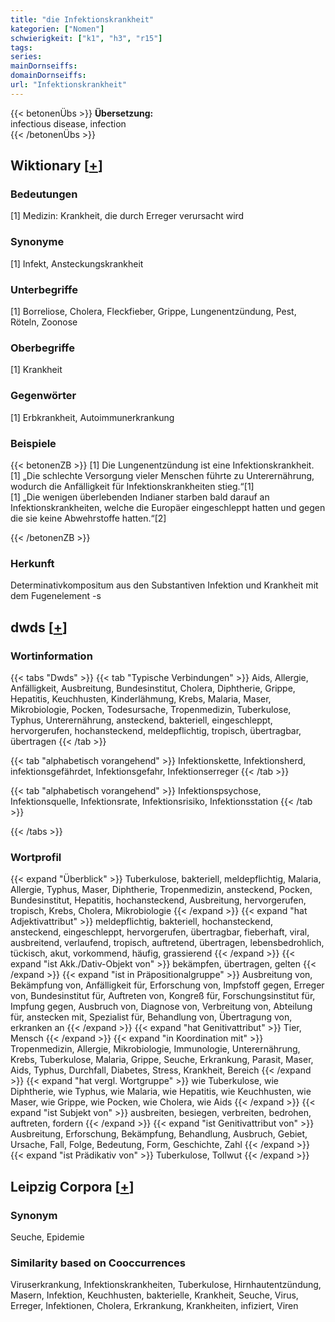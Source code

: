 ```yaml
---
title: "die Infektionskrankheit"
kategorien: ["Nomen"]
schwierigkeit: ["k1", "h3", "r15"]
tags:
series:
mainDornseiffs:
domainDornseiffs:
url: "Infektionskrankheit"
---
```


{{< betonenÜbs >}}
**Übersetzung:**  
infectious disease, infection  
{{< /betonenÜbs >}}

## Wiktionary [[+](https://de.wiktionary.org/wiki/Infektionskrankheit)]

### Bedeutungen
[1] Medizin: Krankheit, die durch Erreger verursacht wird  

### Synonyme
[1] Infekt, Ansteckungskrankheit  

### Unterbegriffe
[1] Borreliose, Cholera, Fleckfieber, Grippe, Lungenentzündung, Pest, Röteln, Zoonose  

### Oberbegriffe
[1] Krankheit  

### Gegenwörter
[1] Erbkrankheit, Autoimmunerkrankung  

### Beispiele
{{< betonenZB >}}
[1] Die Lungenentzündung ist eine Infektionskrankheit.  
[1] „Die schlechte Versorgung vieler Menschen führte zu Unterernährung, wodurch die Anfälligkeit für Infektionskrankheiten stieg.“[1]  
[1] „Die wenigen überlebenden Indianer starben bald darauf an Infektionskrankheiten, welche die Europäer eingeschleppt hatten und gegen die sie keine Abwehrstoffe hatten.“[2]  

{{< /betonenZB >}}
### Herkunft
Determinativkompositum aus den Substantiven Infektion und Krankheit mit dem Fugenelement -s  



## dwds [[+](https://www.dwds.de/wb/Infektionskrankheit)]

### Wortinformation
{{< tabs "Dwds" >}}
{{< tab "Typische Verbindungen" >}}
Aids, Allergie, Anfälligkeit, Ausbreitung, Bundesinstitut, Cholera, Diphtherie, Grippe, Hepatitis, Keuchhusten, Kinderlähmung, Krebs, Malaria, Maser, Mikrobiologie, Pocken, Todesursache, Tropenmedizin, Tuberkulose, Typhus, Unterernährung, ansteckend, bakteriell, eingeschleppt, hervorgerufen, hochansteckend, meldepflichtig, tropisch, übertragbar, übertragen
{{< /tab >}}

{{< tab "alphabetisch vorangehend" >}}
Infektionskette, Infektionsherd, infektionsgefährdet, Infektionsgefahr, Infektionserreger
{{< /tab >}}

{{< tab "alphabetisch vorangehend" >}}
Infektionspsychose, Infektionsquelle, Infektionsrate, Infektionsrisiko, Infektionsstation
{{< /tab >}}

{{< /tabs >}}

### Wortprofil
{{< expand "Überblick" >}} Tuberkulose, bakteriell, meldepflichtig, Malaria, Allergie, Typhus, Maser, Diphtherie, Tropenmedizin, ansteckend, Pocken, Bundesinstitut, Hepatitis, hochansteckend, Ausbreitung, hervorgerufen, tropisch, Krebs, Cholera, Mikrobiologie {{< /expand >}}
{{< expand "hat Adjektivattribut" >}} meldepflichtig, bakteriell, hochansteckend, ansteckend, eingeschleppt, hervorgerufen, übertragbar, fieberhaft, viral, ausbreitend, verlaufend, tropisch, auftretend, übertragen, lebensbedrohlich, tückisch, akut, vorkommend, häufig, grassierend {{< /expand >}}
{{< expand "ist Akk./Dativ-Objekt von" >}} bekämpfen, übertragen, gelten {{< /expand >}}
{{< expand "ist in Präpositionalgruppe" >}} Ausbreitung von, Bekämpfung von, Anfälligkeit für, Erforschung von, Impfstoff gegen, Erreger von, Bundesinstitut für, Auftreten von, Kongreß für, Forschungsinstitut für, Impfung gegen, Ausbruch von, Diagnose von, Verbreitung von, Abteilung für, anstecken mit, Spezialist für, Behandlung von, Übertragung von, erkranken an {{< /expand >}}
{{< expand "hat Genitivattribut" >}} Tier, Mensch {{< /expand >}}
{{< expand "in Koordination mit" >}} Tropenmedizin, Allergie, Mikrobiologie, Immunologie, Unterernährung, Krebs, Tuberkulose, Malaria, Grippe, Seuche, Erkrankung, Parasit, Maser, Aids, Typhus, Durchfall, Diabetes, Stress, Krankheit, Bereich {{< /expand >}}
{{< expand "hat vergl. Wortgruppe" >}} wie Tuberkulose, wie Diphtherie, wie Typhus, wie Malaria, wie Hepatitis, wie Keuchhusten, wie Maser, wie Grippe, wie Pocken, wie Cholera, wie Aids {{< /expand >}}
{{< expand "ist Subjekt von" >}} ausbreiten, besiegen, verbreiten, bedrohen, auftreten, fordern {{< /expand >}}
{{< expand "ist Genitivattribut von" >}} Ausbreitung, Erforschung, Bekämpfung, Behandlung, Ausbruch, Gebiet, Ursache, Fall, Folge, Bedeutung, Form, Geschichte, Zahl {{< /expand >}}
{{< expand "ist Prädikativ von" >}} Tuberkulose, Tollwut {{< /expand >}}

## Leipzig Corpora [[+](https://corpora.uni-leipzig.de/en/res?word=Infektionskrankheit&corpusId=deu_newscrawl-public_2018)]


### Synonym
Seuche, Epidemie


### Similarity based on Cooccurrences
Viruserkrankung, Infektionskrankheiten, Tuberkulose, Hirnhautentzündung, Masern, Infektion, Keuchhusten, bakterielle, Krankheit, Seuche, Virus, Erreger, Infektionen, Cholera, Erkrankung, Krankheiten, infiziert, Viren

